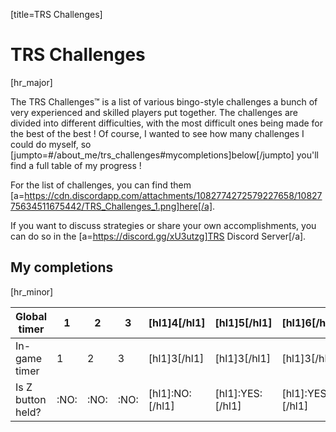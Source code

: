 [title=TRS Challenges]
# TRS Challenges
[hr_major] 

The TRS Challenges™️ is a list of various bingo-style challenges a bunch of very experienced and skilled players put together. The challenges are divided into different difficulties, with the most difficult ones being made for the best of the best ! Of course, I wanted to see how many challenges I could do myself, so [jumpto=#/about_me/trs_challenges#mycompletions]below[/jumpto] you'll find a full table of my progress !

For the list of challenges, you can find them [a=https://cdn.discordapp.com/attachments/1082774272579227658/1082775634511675442/TRS_Challenges_1.png]here[/a].

If you want to discuss strategies or share your own accomplishments, you can do so in the [a=https://discord.gg/xU3utzg]TRS Discord Server[/a].



## My completions
[hr_minor]


| Global timer     | 1 | 2 | 3 | [hl1]4[/hl1] | [hl1]5[/hl1] | [hl1]6[/hl1] | 7 | 8 |
|------------------|---|---|---|---|---|---|---|---|
| In-game timer    | 1 | 2 | 3 | [hl1]3[/hl1] | [hl1]3[/hl1] | [hl1]3[/hl1] | 4 | 5 |
| Is Z button held?|  :NO: | :NO:  | :NO:  | [hl1]:NO:[/hl1]  | [hl1]:YES:[/hl1]  | [hl1]:YES:[/hl1]  | :YES:  | :YES:  |











